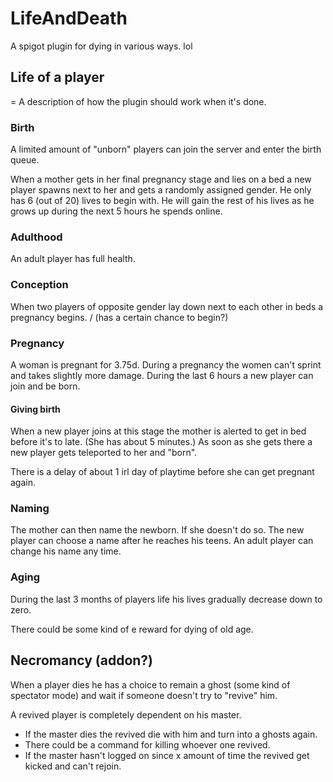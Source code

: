 # LifeAndDeath
A spigot plugin for dying in various ways. lol

## Life of a player
= A description of how the plugin should work when it's done.

### Birth
A limited amount of "unborn" players can join the server and enter the birth queue.

When a mother gets in her final pregnancy stage and lies on a bed a new player spawns next to her and gets a randomly assigned gender.
He only has 6 (out of 20) lives to begin with.
He will gain the rest of his lives as he grows up during the next 5 hours he spends online.

### Adulthood
An adult player has full health.

### Conception
When two players of opposite gender lay down next to each other in beds a pregnancy begins. / (has a certain chance to begin?)

### Pregnancy
A woman is pregnant for 3.75d.
During a pregnancy the women can't sprint and takes slightly more damage.
During the last 6 hours a new player can join and be born.

#### Giving birth
When a new player joins at this stage the mother is alerted to get in bed before it's to late. (She has about 5 minutes.)
As soon as she gets there a new player gets teleported to her and "born".

There is a delay of about 1 irl day of playtime before she can get pregnant again.

### Naming
The mother can then name the newborn. If she doesn't do so. The new player can choose a name after he reaches his teens.
An adult player can change his name any time.


### Aging
During the last 3 months of players life his lives gradually decrease down to zero.

There could be some kind of e reward for dying of old age.

## Necromancy (addon?)
When a player dies he has a choice to remain a ghost (some kind of spectator mode) and wait if someone doesn't try to "revive" him.

A revived player is completely dependent on his master.
- If the master dies the revived die with him and turn into a ghosts again.
- There could be a command for killing whoever one revived.
- If the master hasn't logged on since x amount of time the revived get kicked and can't rejoin.
